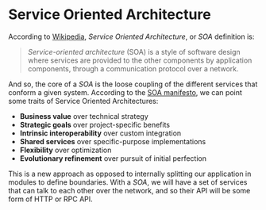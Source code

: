 # Service Oriented Architecture


According to
[Wikipedia](https://en.wikipedia.org/wiki/Service-oriented_architecture),
*Service Oriented Architecture*, or *SOA* definition is:

> *Service-oriented architecture* (SOA) is a style of software design
> where services are provided to the other components by application
> components, through a communication protocol over a network.

And so, the core of a *SOA* is the loose coupling of the different
services that conform a given system. According to the [SOA manifesto](http://www.soa-manifesto.org/),
we can point some traits of Service Oriented Architectures:

* **Business value** over technical strategy
* **Strategic goals** over project-specific benefits
* **Intrinsic interoperability** over custom integration
* **Shared services** over specific-purpose implementations
* **Flexibility** over optimization
* **Evolutionary refinement** over pursuit of initial perfection

This is a new approach as opposed to internally splitting our
application in modules to define boundaries. With a *SOA*, we will
have a set of services that can talk to each other over the network,
and so their API will be some form of HTTP or RPC API.
